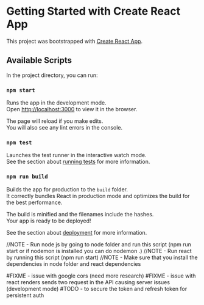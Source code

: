 # Getting Started with Create React App

This project was bootstrapped with [Create React App](https://github.com/facebook/create-react-app).

## Available Scripts

In the project directory, you can run:

### `npm start`

Runs the app in the development mode.\
Open [http://localhost:3000](http://localhost:3000) to view it in the browser.

The page will reload if you make edits.\
You will also see any lint errors in the console.

### `npm test`

Launches the test runner in the interactive watch mode.\
See the section about [running tests](https://facebook.github.io/create-react-app/docs/running-tests) for more information.

### `npm run build`

Builds the app for production to the `build` folder.\
It correctly bundles React in production mode and optimizes the build for the best performance.

The build is minified and the filenames include the hashes.\
Your app is ready to be deployed!

See the section about [deployment](https://facebook.github.io/create-react-app/docs/deployment) for more information.

//NOTE - Run node js by going to node folder and run this script (npm run start or if nodemon is installed you can do nodemon .)
//NOTE - Run react by running this script (npm run start) //NOTE - Make sure that you install the dependencies in node folder and react dependencies

#FIXME - issue with google cors (need more research)
#FIXME - issue with react renders sends two request in the API causing server issues (development mode)
#TODO - to secure the token and refresh token for persistent auth
